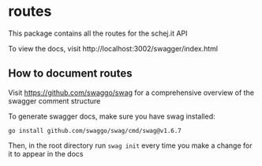 # routes
This package contains all the routes for the schej.it API

To view the docs, visit http://localhost:3002/swagger/index.html

## How to document routes
Visit https://github.com/swaggo/swag for a comprehensive overview of the swagger comment structure

To generate swagger docs, make sure you have swag installed:
```
go install github.com/swaggo/swag/cmd/swag@v1.6.7
```

Then, in the root directory run `swag init` every time you make a change for it to appear in the docs